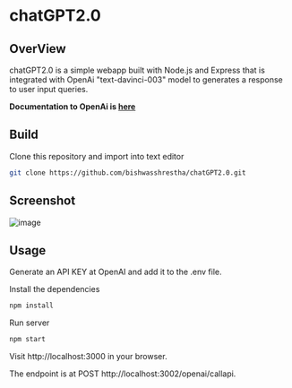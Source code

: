 # chatGPT2.0

## OverView
chatGPT2.0 is a simple webapp built with Node.js and Express
that is integrated with OpenAi "text-davinci-003" model to generates a response to user input queries.

**Documentation to OpenAi is [here](https://platform.openai.com/docs/introduction)**
## Build
Clone this repository and import into text editor
```bash
git clone https://github.com/bishwasshrestha/chatGPT2.0.git
```

## Screenshot
![image](https://user-images.githubusercontent.com/29711192/221224987-9f47a28f-2df5-4e9c-9678-8da9fe51926a.png)
## Usage

Generate an API KEY at OpenAI and add it to the .env file.

Install the dependencies

 ``` bash
 npm install  
```
Run server

``` bash
npm start
```

Visit http://localhost:3000 in your browser.

The endpoint is at POST http://localhost:3002/openai/callapi.
